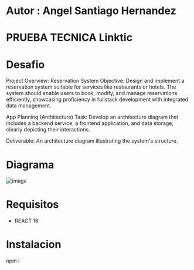 # Autor : Angel Santiago Hernandez 
# PRUEBA TECNICA Linktic

# Desafio

<p>
Project Overview: Reservation System
Objective: Design and implement a reservation system suitable for services like restaurants or hotels. The system should enable users to book, modify, and manage reservations efficiently, showcasing proficiency in fullstack development with integrated data management.

App Planning (Architecture)
Task: Develop an architecture diagram that includes a backend service, a frontend application, and data storage, clearly depicting their interactions.

Deliverable: An architecture diagram illustrating the system's structure.
</p>

# Diagrama

![image](https://github.com/user-attachments/assets/86de8902-7fe3-46d6-a3d7-5e040847fc1d)


# Requisitos

 - REACT 16
# Instalacion

npm i 

